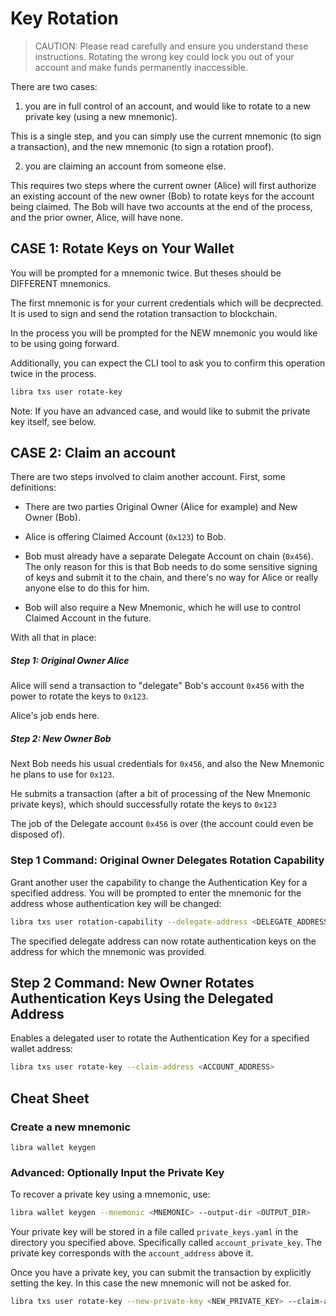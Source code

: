 # Key Rotation
> CAUTION: Please read carefully and ensure you understand these instructions. Rotating the wrong key could lock you out of your account and make funds permanently inaccessible.

There are two cases:

1) you are in full control of an account, and would like to
rotate to a new private key (using a new mnemonic).

This is a single step, and you can simply use the current mnemonic (to sign a
transaction), and the new mnemonic (to sign a rotation proof).

2) you are claiming an account from someone else.

This requires two steps where the current owner (Alice) will first authorize an existing
account of the new owner (Bob) to rotate keys for the account being
claimed. The Bob will have two accounts at the end of the process, and the
prior owner, Alice, will have none.


## CASE 1: Rotate Keys on Your Wallet

You will be prompted for a mnemonic twice. But theses should be DIFFERENT
mnemonics.

The first mnemonic is for your current credentials which will be decprected. It
is used to sign and send the rotation transaction to blockchain.

In the process you will be prompted for the NEW mnemonic you would like to be using going forward.

Additionally, you can expect the CLI tool to ask you to confirm this operation
twice in the process.

```bash
libra txs user rotate-key
```

Note: If you have an advanced case, and would like to submit the private key itself, see below.

## CASE 2: Claim an account

There are two steps involved to claim another account. First, some definitions:
- There are two parties Original Owner (Alice for example) and New Owner (Bob).

- Alice is offering Claimed Account (`0x123`) to Bob.

- Bob must already have a separate Delegate Account on chain (`0x456`). The
only reason for this is that Bob needs to do some sensitive signing of keys and
submit it to the chain, and there's no way for Alice or really anyone else to do
this for him.

- Bob will also require a New Mnemonic, which he will use to control Claimed
  Account in the future.

With all that in place:

##### Step 1: Original Owner Alice

Alice will send a transaction to "delegate" Bob's
account `0x456` with
the power to rotate the keys to `0x123`.

Alice's job ends here.

##### Step 2: New Owner Bob

Next Bob needs his usual credentials for `0x456`, and also the New Mnemonic he
plans to use for `0x123`.

He submits a transaction (after a bit of processing of the New Mnemonic private
keys), which should successfully rotate the keys to `0x123`

The job of the Delegate account `0x456` is over (the account could even be disposed of).


### Step 1 Command: Original Owner Delegates Rotation Capability
Grant another user the capability to change the Authentication Key for a specified address. You will be prompted to enter the mnemonic for the address whose authentication key will be changed:

```bash
libra txs user rotation-capability --delegate-address <DELEGATE_ADDRESS>
```

The specified delegate address can now rotate authentication keys on the address for which the mnemonic was provided.

## Step 2 Command: New Owner Rotates Authentication Keys Using the Delegated Address

Enables a delegated user to rotate the Authentication Key for a specified wallet address:

```bash
libra txs user rotate-key --claim-address <ACCOUNT_ADDRESS>
```

## Cheat Sheet

### Create a new mnemonic
```
libra wallet keygen
```


### Advanced: Optionally Input the Private Key
To recover a private key using a mnemonic, use:

```bash
libra wallet keygen --mnemonic <MNEMONIC> --output-dir <OUTPUT_DIR>
```

Your private key will be stored in a file called `private_keys.yaml` in the directory you specified above. Specifically called `account_private_key`. The private key corresponds with the `account_address` above it.

Once you have a private key, you can submit the transaction by explicitly
setting the key. In this case the new mnemonic will not be asked for.

```bash
libra txs user rotate-key --new-private-key <NEW_PRIVATE_KEY> --claim-address <ACCOUNT_ADDRESS>
```
